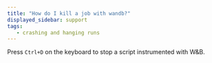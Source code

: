 ```yaml
---
title: "How do I kill a job with wandb?"
displayed_sidebar: support
tags:
   - crashing and hanging runs
---
```

Press `Ctrl+D` on the keyboard to stop a script instrumented with W&B.